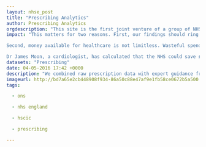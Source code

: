 ```yaml
---
layout: nhse_post
title: "Prescribing Analytics"
author: Prescribing Analytics
orgdescription: "This site is the first joint venture of a group of NHS doctors, academics, and London tech start-ups, individually listed below, who met at NHS Hack Day. We love open data, technology, and the NHS, and we think that bringing all of these together in the right way could be amazing. Email us at info@prescribinganalytics.com if you’d like to talk."
impact: "This matters for two reasons. First, our findings should ring alarm bells about how doctors in England make choices about how they prescribe. We discuss this below.

Second, money available for healthcare is not limitless. Wasteful spending on unnecessary expensive drugs mean that, elsewhere in the NHS, patients are missing out. Maybe another nurse could be employed or a patient could be given a treatment that is currently unaffordable.

Dr James Moon, a cardiologist, has calculated that the NHS could save £1.4bn per year if doctors switched patients from expensive medicines to cheap ones that are just as good."
datasets: "Prescribing"
date: 04-05-2016 17:42 +0000
description: "We combined raw prescription data with expert guidance from qualified doctors and medical researchers, cross-checked against NICE guidelines and other best practice, to develop reasonable assumptions about where prescribing choices may be driving excess spending. We investigated statins as the first area to look at, since the guidance is generally straightforward in that area and well-documented: in almost all cases, generic simvastatin is the recommended best-value option, and is enormously chea"
imageurl: http://bd7a65e2cb448908f934-86a50c88e47af9e1fb58ce0672b5a500.r32.cf3.rackcdn.com/uploads/assets/legacy/PA-screenshot-500wide.jpg
tags:

  - ons

  - nhs england

  - hscic

  - prescribing

---
```

